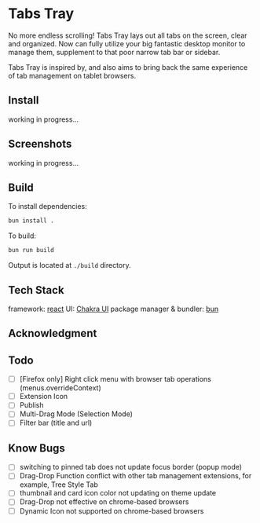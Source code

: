 # Tabs Tray

No more endless scrolling! Tabs Tray lays out all tabs on the screen, clear and organized. Now can fully utilize your big fantastic desktop monitor to manage them, supplement to that poor narrow tab bar or sidebar.

Tabs Tray is inspired by, and also aims to bring back the same experience of tab management on tablet browsers.


## Install

working in progress...

## Screenshots

working in progress...

## Build

To install dependencies:

```bash
bun install .
```

To build:

```bash
bun run build
```

Output is located at `./build` directory.

## Tech Stack

framework: [react](https://react.dev/)
UI: [Chakra UI](https://www.chakra-ui.com/)
package manager & bundler: [bun](https://bun.sh/)


## Acknowledgment



## Todo

- [ ] [Firefox only] Right click menu with browser tab operations (menus.overrideContext)
- [ ] Extension Icon
- [ ] Publish
- [ ] Multi-Drag Mode (Selection Mode)
- [ ] Filter bar (title and url)

## Know Bugs

- [ ] switching to pinned tab does not update focus border (popup mode)
- [ ] Drag-Drop Function conflict with other tab management extensions, for example, Tree Style Tab
- [ ] thumbnail and card icon color not updating on theme update
- [ ] Drag-Drop not effective on chrome-based browsers
- [ ] Dynamic Icon not supported on chrome-based browsers